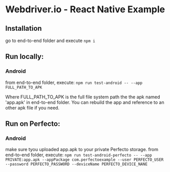 # Webdriver.io - React Native Example

## Installation
go to end-to-end folder and execute `npm i`

## Run locally:
### Android
from end-to-end folder, execute:
`npm run test-android -- --app FULL_PATH_TO_APK`

Where FULL_PATH_TO_APK is the full file system path the the apk named 'app.apk' in end-to-end folder.
You can rebuild the app and reference to an other apk file if you need.

## Run on Perfecto:
### Android
make sure tyou uploaded app.apk to your private Perfecto storage.
from end-to-end folder, execute:
`npm run test-android-perfecto -- --app PRIVATE:app.apk --appPackage com.perfectoexample --user PERFECTO_USER --password PERFECTO_PASSWORD --deviceName PERFECTO_DEVICE_NANE`
